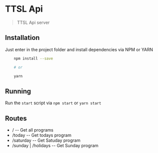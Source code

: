 # TTSL Api
> TTSL Api server

## Installation
Just enter in the project folder and install dependencies via NPM or YARN
```bash
    npm install --save

    # or 

    yarn
```

## Running
Run the `start` script via `npm start` or `yarn start`

## Routes
- / -- Get all programs
- /today -- Get todays program
- /saturday -- Get Satuday program
- /sunday | /holidays -- Get Sunday program

